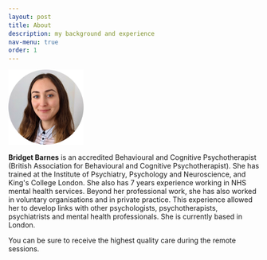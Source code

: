 ```yaml
---
layout: post
title: About
description: my background and experience
nav-menu: true
order: 1
---
```


<img src="assets/images/avatar.png" width="30%"  alt="Photo of Bridget"/>

<b>Bridget Barnes</b> is an accredited Behavioural and Cognitive Psychotherapist (British Association for Behavioural and Cognitive Psychotherapist). She has trained at the Institute of Psychiatry, Psychology and Neuroscience, and King's College London. She also has 7 years experience working in NHS mental health services. Beyond her professional work, she has also worked in voluntary organisations and in private practice. This experience allowed her to develop links with other psychologists, psychotherapists, psychiatrists and mental health professionals. She is currently based in London.

You can be sure to receive the highest quality care during the remote sessions. 
